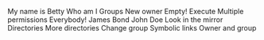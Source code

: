 My name is Betty
Who am I
Groups
New owner
 Empty!
Execute
 Multiple permissions
Everybody!
James Bond
John Doe
Look in the mirror
Directories
More directories
Change group
Symbolic links
Owner and group
